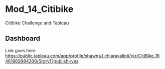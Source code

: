 # Mod_14_Citibike
Citibike Challenge and Tableau
## Dashboard 
Link goes here https://public.tableau.com/app/profile/shawna.l.chiaravalloti/viz/CitiBike_16461869984200/Story1?publish=yes
